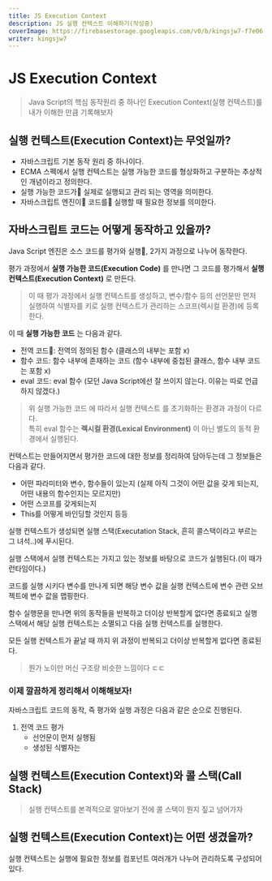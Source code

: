 ```yaml
---
title: JS Execution Context
description: JS 실행 컨텍스트 이해하기(작성중)
coverImage: https://firebasestorage.googleapis.com/v0/b/kingsjw7-f7e06.appspot.com/o/images%2Ftech%2Fcategories%2Fjavascript.png?alt=media&token=8e6d3d30-1416-4484-bb0a-163d529a5d99
writer: kingsjw7
---
```


# JS Execution Context
> Java Script의 핵심 동작원리 중 하나인 Execution Context(실행 컨텍스트)를 내가 이해한 만큼 기록해보자

## 실행 컨텍스트(Execution Context)는 무엇일까?
- 자바스크립트 기본 동작 원리 중 하나이다.
- ECMA 스펙에서 실행 컨텍스트는 실행 가능한 코드를 형상화하고 구분하는 추상적인 개념이라고 정의한다.
- 실행 가능한 코드가 실제로 실행되고 관리 되는 영역을 의미한다.
- 자바스크립트 엔진이 코드를 실행할 때 필요한 정보를 의미한다.

## 자바스크립트 코드는 어떻게 동작하고 있을까?
Java Script 엔진은 소스 코드를 평가와 실행, 2가지 과정으로 나누어 동작한다.

평가 과정에서 **실행 가능한 코드(Execution Code)** 를 만나면 그 코드를 평가해서 **실행 컨텍스트(Execution Context)** 로 만든다.
> 이 때 평가 과정에서 실행 컨텍스트를 생성하고, 변수/함수 등의 선언문만 먼저 실행하여 식별자를 키로 실행 컨텍스트가 관리하는 스코프(렉시컬 환경)에 등록한다.

이 때 **실행 가능한 코드** 는 다음과 같다.
- 전역 코드: 전역의 정의된 함수 (클래스의 내부는 포함 x)
- 함수 코드: 함수 내부에 존재하는 코드 (함수 내부에 중첩된 클래스, 함수 내부 코드는 포함 x)
- eval 코드: eval 함수 (모던 Java Script에선 잘 쓰이지 않는다. 이유는 따로 언급 하지 않겠다.)
> 위 실행 가능한 코드 에 따라서 실행 컨텍스트 를 초기화하는 환경과 과정이 다르다.\
> 특히 eval 함수는 **렉시컬 환경(Lexical Environment)** 이 아닌 별도의 동적 환경에서 실행된다.

컨텍스트는 만들어지면서 평가한 코드에 대한 정보를 정리하여 담아두는데 그 정보들은 다음과 같다.
- 어떤 파라미터와 변수, 함수들이 있는지 (실제 아직 그것이 어떤 값을 갖게 되는지, 어떤 내용의 함수인지는 모르지만)
- 어떤 스코프를 갖게되는지
- This를 어떻게 바인딩할 것인지 등등

실행 컨텍스트가 생성되면 실행 스택(Executation Stack, 흔히 콜스택이라고 부르는 그 녀석..)에 푸시된다.

실행 스택에서 실행 컨텍스트는 가지고 있는 정보를 바탕으로 코드가 실행된다.(이 때가 런타임이다.)

코드를 실행 시키다 변수를 만나게 되면 해당 변수 값을 실행 컨텍스트에 변수 관련 오브젝트에 변수 값을 맵핑한다.

함수 실행문을 만나면 위의 동작들을 반복하고 더이상 반복할게 없다면 종료되고 실행 스택에서 해당 실행 컨텍스트는 소멸되고 다음 실행 컨텍스트를 실행한다.

모든 실행 컨텍스트가 끝날 때 까지 위 과정이 반복되고 더이상 반복할게 없다면 종료된다.

> 뭔가 노이만 머신 구조랑 비슷한 느낌이다 ㄷㄷ

### 이제 깔끔하게 정리해서 이해해보자!
자바스크립트 코드의 동작, 즉 평가와 실행 과정은 다음과 같은 순으로 진행된다.
1. 전역 코드 평가
   - 선언문이 먼저 실행됨
   - 생성된 식별자는 



## 실행 컨텍스트(Execution Context)와 콜 스택(Call Stack)
> 실행 컨텍스트를 본격적으로 알아보기 전에 콜 스택이 뭔지 짚고 넘어가자


## 실행 컨텍스트(Execution Context)는 어떤 생겼을까?
실행 컨텍스트는 실행에 필요한 정보를 컴포넌트 여러개가 나누어 관리하도록 구성되어 있다.



